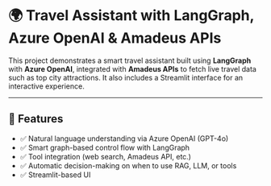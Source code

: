 # 🌍 Travel Assistant with LangGraph, Azure OpenAI & Amadeus APIs

This project demonstrates a smart travel assistant built using **LangGraph** with **Azure OpenAI**, integrated with **Amadeus APIs** to fetch live travel data such as top city attractions. It also includes a Streamlit interface for an interactive experience.

---

## 🚀 Features

- ✅ Natural language understanding via Azure OpenAI (GPT-4o)
- ✅ Smart graph-based control flow with LangGraph
- ✅ Tool integration (web search, Amadeus API, etc.)
- ✅ Automatic decision-making on when to use RAG, LLM, or tools
- ✅ Streamlit-based UI




